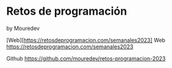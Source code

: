 # Retos de programación 
by Mouredev

[Web][https://retosdeprogramacion.com/semanales2023]
Web https://retosdeprogramacion.com/semanales2023

Github https://github.com/mouredev/retos-programacion-2023


